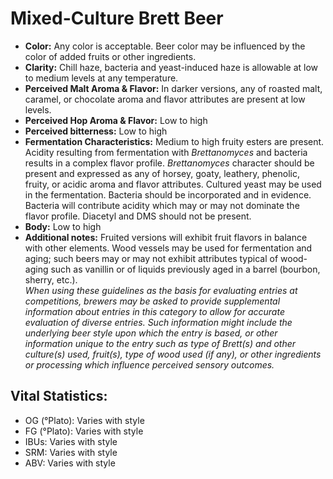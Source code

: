 # Mixed-Culture Brett Beer

- **Color:** Any color is acceptable. Beer color may be influenced by the color of added fruits or other ingredients.
- **Clarity:** Chill haze, bacteria and yeast-induced haze is allowable at low to medium levels at any temperature.
- **Perceived Malt Aroma & Flavor:** In darker versions, any of roasted malt, caramel, or chocolate aroma and flavor attributes are present at low levels.
- **Perceived Hop Aroma & Flavor:** Low to high
- **Perceived bitterness:** Low to high
- **Fermentation Characteristics:** Medium to high fruity esters are present. Acidity resulting from fermentation with _Brettanomyces_ and bacteria results in a complex flavor profile. _Brettanomyces_ character should be present and expressed as any of horsey, goaty, leathery, phenolic, fruity, or acidic aroma and flavor attributes. Cultured yeast may be used in the fermentation. Bacteria should be incorporated and in evidence. Bacteria will contribute acidity which may or may not dominate the flavor profile. Diacetyl and DMS should not be present.
- **Body:** Low to high
- **Additional notes:** Fruited versions will exhibit fruit flavors in balance with other elements. Wood vessels may be used for fermentation and aging; such beers may or may not exhibit attributes typical of wood- aging such as vanillin or of liquids previously aged in a barrel (bourbon, sherry, etc.).<br/>
_When using these guidelines as the basis for evaluating entries at competitions, brewers may be asked to provide supplemental information about entries in this category to allow for accurate evaluation of diverse entries. Such information might include the underlying beer style upon which the entry is based, or other information unique to the entry such as type of Brett(s) and other culture(s) used, fruit(s), type of wood used (if any), or other ingredients or processing which influence perceived sensory outcomes._

## Vital Statistics:

- OG (°Plato): Varies with style 
- FG (°Plato): Varies with style 
- IBUs: Varies with style 
- SRM: Varies with style 
- ABV: Varies with style 
